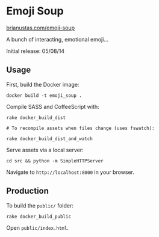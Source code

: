 # Emoji Soup

[brianustas.com/emoji-soup](http://brianustas.com/emoji-soup)

A bunch of interacting, emotional emoji...

Initial release: 05/08/14

## Usage

First, build the Docker image:

    docker build -t emoji_soup .

Compile SASS and CoffeeScript with:

    rake docker_build_dist

    # To recompile assets when files change (uses fswatch):

    rake docker_build_dist_and_watch

Serve assets via a local server:

    cd src && python -m SimpleHTTPServer

Navigate to `http://localhost:8000` in your browser.

## Production

To build the `public/` folder:

    rake docker_build_public

Open `public/index.html`.
